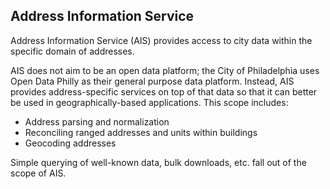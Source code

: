 Address Information Service
---------------------------

Address Information Service (AIS) provides access to city data within the
specific domain of addresses.

AIS does not aim to be an open data platform; the City of Philadelphia uses
Open Data Philly as their general purpose data platform. Instead, AIS provides
address-specific services on top of that data so that it can better be used in
geographically-based applications. This scope includes:

- Address parsing and normalization
- Reconciling ranged addresses and units within buildings
- Geocoding addresses

Simple querying of well-known data, bulk downloads, etc. fall out of the scope
of AIS.